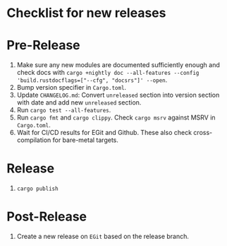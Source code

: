 Checklist for new releases
=======

# Pre-Release

1. Make sure any new modules are documented sufficiently enough and check docs with
   `cargo +nightly doc --all-features --config 'build.rustdocflags=["--cfg", "docsrs"]' --open`.
2. Bump version specifier in `Cargo.toml`.
3. Update `CHANGELOG.md`: Convert `unreleased` section into version section with date and add new
   `unreleased` section.
4. Run `cargo test --all-features`.
5. Run `cargo fmt` and `cargo clippy`. Check `cargo msrv` against MSRV in `Cargo.toml`.
6. Wait for CI/CD results for EGit and Github. These also check cross-compilation for bare-metal
   targets.

# Release

1. `cargo publish`

# Post-Release

1. Create a new release on `EGit` based on the release branch.

